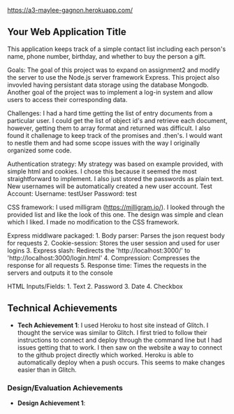 https://a3-maylee-gagnon.herokuapp.com/

## Your Web Application Title
This application keeps track of a simple contact list including each person's name, phone number, birthday, and whether to buy the person a gift. 

Goals: The goal of this project was to expand on assignment2 and modify the server to use the Node.js server framework Express. This project also invovled having persistant data storage using the database Mongodb. Another goal of the project was to implement a log-in system and allow users to access their corresponding data.   

Challenges: I had a hard time getting the list of entry documents from a particular user. I could get the list of object id's and retrieve each document, however, getting them to array format and returned was difficult. I also found it challenage to keep track of the promises and .then's. I would want to nestle them and had some scope issues with the way I originally organized some code. 

Authentication strategy: My strategy was based on example provided, with simple html and cookies. I chose this because it seemed the most straightforward to implement. I also just stored the passwords as plain text. New usernames will be automatically created a new user account. 
    Test Account: Username: testUser Password: test

CSS framework: I used milligram (https://milligram.io/). I looked through the provided list and like the look of this one. The design was simple and clean which I liked. I made no modification to the CSS framework. 

Express middlware packaged: 
    1. Body parser: Parses the json request body for requests 
    2. Cookie-session: Stores the user session and used for user logins 
    3. Express slash: Redirects the 'http://localhost:3000/' to 'http://localhost:3000/login.html'
    4. Compression: Compresses the response for all requests 
    5. Response time: Times the requests in the servers and outputs it to the console

HTML Inputs/Fields: 
    1. Text
    2. Password
    3. Date 
    4. Checkbox


## Technical Achievements
- **Tech Achievement 1**: 
I used Heroku to host site instead of Glitch. I thought the service was similar to Glitch. I first tried to follow their instructions to connect and deploy through the command line but I had issues getting that to work. I then saw on the website a way to connect to the github project directly which worked. Heroku is able to automatically deploy when a push occurs. This seems to make changes easier than in Glitch. 

### Design/Evaluation Achievements
- **Design Achievement 1**: 
